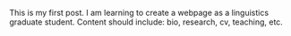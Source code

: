 This is my first post.
I am learning to create a webpage as a linguistics graduate student.
Content should include: bio, research, cv, teaching, etc.
